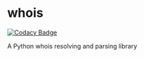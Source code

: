 # whois

[![Codacy Badge](https://api.codacy.com/project/badge/Grade/9eb46806a0fd4486a44702caf52ac007)](https://www.codacy.com/app/wavenator/whois?utm_source=github.com&amp;utm_medium=referral&amp;utm_content=wavenator/whois&amp;utm_campaign=Badge_Grade)


A Python whois resolving and parsing library
